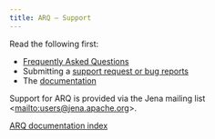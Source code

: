 ```yaml
---
title: ARQ – Support
---
```


Read the following first:

- [Frequently Asked Questions](faq.html)
- Submitting a
  [support request or bug reports](support_request.html)
- The [documentation](index.html)

Support for ARQ is provided via the Jena mailing list
<[mailto:users@jena.apache.org](mailto:users@jena.apache.org)\>.

[ARQ documentation index](index.html)
